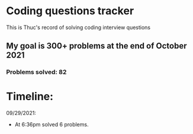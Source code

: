 # Coding questions tracker

This is Thuc's record of solving coding interview questions

## My goal is 300+ problems at the end of October 2021
### Problems solved: 82

# Timeline:
09/29/2021:
- At 6:36pm solved 6 problems. 
